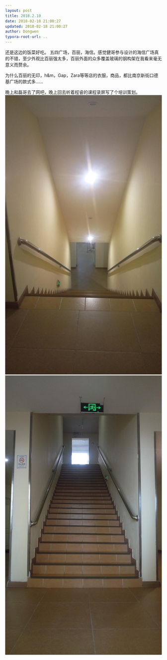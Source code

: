 ```yaml
---
layout: post
title: 2018.2.10
date: 2018-02-18 21:00:27
updated: 2018-02-18 21:00:27
author: Dongwen
typora-root-url: ..
---
```




还是这边的饭菜好吃。
五四广场，百丽，海信。感觉健哥参与设计的海信广场真的不错，至少外观比百丽强太多，百丽外面的众多覆盖玻璃的钢构架在我看来毫无意义而赘余。

为什么百丽的无印，h&m，Gap，Zara等等店的衣服，商品，都比南京新街口德基广场的款式多……

晚上和磊哥去了网吧，晚上回去听着程睿的课程录屏写了个培训策划。  ![](/img/in-post/x48622247.jpg)
![](/img/in-post/x48622248.jpg)
